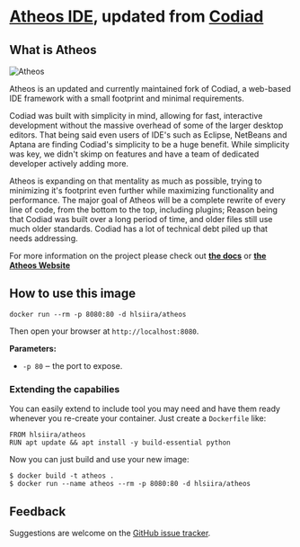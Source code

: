 # [Atheos IDE](https://atheos.io/), updated from [Codiad](http://codiad.com/)

## What is Atheos


<img src="https://www.atheos.io/assets/images/screenshot.png" title="Atheos" style="max-width:100%;">

Atheos is an updated and currently maintained fork of Codiad, a web-based IDE framework with a small footprint and minimal requirements. 

Codiad was built with simplicity in mind, allowing for fast, interactive development without the massive overhead of some of the larger desktop editors. That being said even users of IDE's such as Eclipse, NetBeans and Aptana are finding Codiad's simplicity to be a huge benefit. While simplicity was key, we didn't skimp on features and have a team of dedicated developer actively adding more.

Atheos is expanding on that mentality as much as possible, trying to minimizing it's footprint even further while maximizing functionality and performance. The major goal of Atheos will be a complete rewrite of every line of code, from the bottom to the top, including plugins; Reason being that Codiad was built over a long period of time, and older files still use much older standards. Codiad has a lot of technical debt piled up that needs addressing.

For more information on the project please check out **[the docs](https://www.atheos.io/docs)** or **[the Atheos Website](http://www.atheos.io)**

## How to use this image

    docker run --rm -p 8080:80 -d hlsiira/atheos

Then open your browser at `http://localhost:8080`.

**Parameters:**

  * `-p 80` ‒ the port to expose.

### Extending the capabilies

You can easily extend to include tool you may need and have them ready
whenever you re-create your container. Just create a `Dockerfile` like:

    FROM hlsiira/atheos
    RUN apt update && apt install -y build-essential python

Now you can just build and use your new image:

    $ docker build -t atheos .
    $ docker run --name atheos --rm -p 8080:80 -d hlsiira/atheos


## Feedback

Suggestions are welcome on the [GitHub issue tracker](https://github.com/Atheos/Atheos-Docker/issues).
